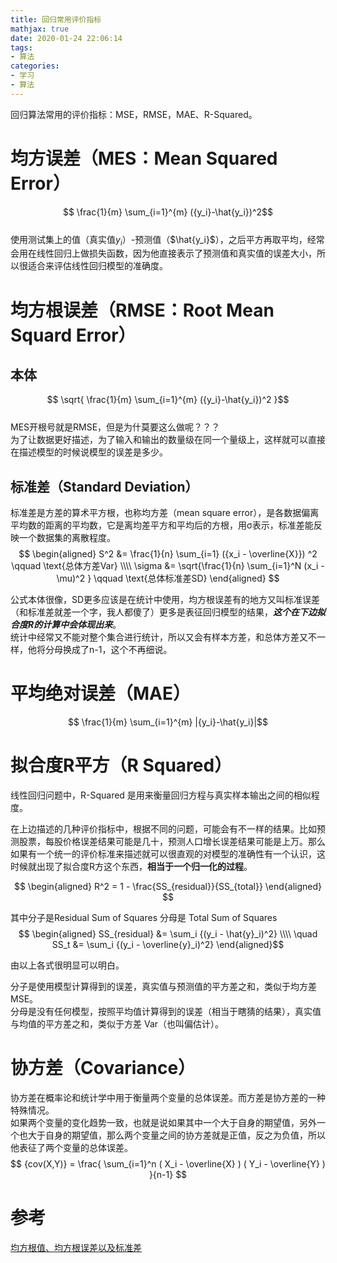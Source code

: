 ```yaml
---
title: 回归常用评价指标
mathjax: true
date: 2020-01-24 22:06:14
tags:
- 算法
categories:
- 学习
- 算法
---
```

回归算法常用的评价指标：MSE，RMSE，MAE、R-Squared。
<!--more-->
# 均方误差（MES：Mean Squared Error）  
$$ \frac{1}{m} \sum_{i=1}^{m} ({y_i}-\hat{y_i})^2$$  
使用测试集上的值（真实值$y_i$）-预测值（$\hat{y_i}$），之后平方再取平均，经常会用在线性回归上做损失函数，因为他直接表示了预测值和真实值的误差大小，所以很适合来评估线性回归模型的准确度。  
# 均方根误差（RMSE：Root Mean Squard Error）
## 本体
$$ \sqrt{ \frac{1}{m} \sum_{i=1}^{m} ({y_i}-\hat{y_i})^2 }$$  
MES开根号就是RMSE，但是为什莫要这么做呢？？？  
为了让数据更好描述，为了输入和输出的数量级在同一个量级上，这样就可以直接在描述模型的时候说模型的误差是多少。  
## 标准差（Standard Deviation）  
标准差是方差的算术平方根，也称均方差（mean square error），是各数据偏离平均数的距离的平均数，它是离均差平方和平均后的方根，用σ表示，标准差能反映一个数据集的离散程度。  
$$
\begin{aligned}
    S^2 &= \frac{1}{n} \sum_{i=1} ({x_i - \overline{X}}) ^2   \qquad \text{总体方差Var}  \\\\
    \sigma &= \sqrt{\frac{1}{n} \sum_{i=1}^N (x_i - \mu)^2 }  \qquad \text{总体标准差SD}
\end{aligned}
$$

公式本体很像，SD更多应该是在统计中使用，均方根误差有的地方又叫标准误差（和标准差就差一个字，我人都傻了）更多是表征回归模型的结果，***这个在下边拟合度R的计算中会体现出来***。  
统计中经常又不能对整个集合进行统计，所以又会有样本方差，和总体方差又不一样，他将分母换成了n-1，这个不再细说。
# 平均绝对误差（MAE）
$$  \frac{1}{m} \sum_{i=1}^{m} |{y_i}-\hat{y_i}|$$
# 拟合度R平方（R Squared）

线性回归问题中，R-Squared 是用来衡量回归方程与真实样本输出之间的相似程度。  

在上边描述的几种评价指标中，根据不同的问题，可能会有不一样的结果。比如预测股票，每股价格误差结果可能是几十，预测人口增长误差结果可能是上万。那么如果有一个统一的评价标准来描述就可以很直观的对模型的准确性有一个认识，这时候就出现了拟合度R方这个东西，**相当于一个归一化的过程**。  

$$ 
\begin{aligned}
    R^2 = 1 - \frac{SS_{residual}}{SS_{total}}
\end{aligned} 
$$  

其中分子是Residual Sum of Squares 分母是 Total Sum of Squares  
$$ \begin{aligned}
    SS_{residual} &= \sum_i {(y_i - \hat{y}_i)^2}  \\\\
    \quad SS_t &= \sum_i {(y_i - \overline{y}_i)^2}
\end{aligned}$$

由以上各式很明显可以明白。  

分子是使用模型计算得到的误差，真实值与预测值的平方差之和，类似于均方差MSE。  
分母是没有任何模型，按照平均值计算得到的误差（相当于瞎猜的结果），真实值与均值的平方差之和，类似于方差 Var（也叫偏估计）。  


# 协方差（Covariance）
协方差在概率论和统计学中用于衡量两个变量的总体误差。而方差是协方差的一种特殊情况。  
如果两个变量的变化趋势一致，也就是说如果其中一个大于自身的期望值，另外一个也大于自身的期望值，那么两个变量之间的协方差就是正值，反之为负值，所以他表征了两个变量的总体误差。  
$$
{cov(X,Y)} = \frac{ \sum_{i=1}^n  ( X_i - \overline{X} ) ( Y_i - \overline{Y} ) }{n-1}
$$
# 参考
[均方根值、均方根误差以及标准差](https://blog.csdn.net/charlene_bo/article/details/70599183)